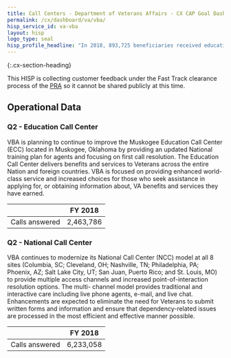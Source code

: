 ```yaml
---
title: Call Centers - Department of Veterans Affairs - CX CAP Goal Dashboard
permalink: /cx/dashboard/va/vba/
hisp_service_id: va-vba
layout: hisp
logo_type: seal
hisp_profile_headline: "In 2018, 893,725 beneficiaries received education benefits."
---
```


{:.cx-section-heading}

This HISP is collecting customer feedback under the Fast Track clearance process of the [PRA](https://digital.gov/resources/paperwork-reduction-act-fast-track-process/) so it cannot be shared publicly at this time. 

## Operational Data

### Q2 - Education Call Center

VBA is planning to continue to improve the Muskogee Education Call Center (ECC) located in Muskogee, Oklahoma by providing an updated National training plan for agents and focusing on first call resolution. The Education Call Center delivers benefits and services to Veterans across the entire Nation and foreign countries. VBA is focused on providing enhanced world-class service and increased choices for those who seek assistance in applying for, or obtaining information about, VA benefits and services they have earned.

|                |  FY 2018  |
|----------------|-----------|
| Calls answered | 2,463,786 | 

### Q2 - National Call Center

VBA continues to modernize its National Call Center (NCC) model at all 8 sites (Columbia, SC; Cleveland, OH; Nashville, TN; Philadelphia, PA; Phoenix, AZ; Salt Lake City, UT; San Juan, Puerto Rico; and St. Louis, MO) to provide multiple access channels and increased point-of-interaction resolution options. The multi- channel model provides traditional and interactive care including live phone agents, e-mail, and live chat. Enhancements are expected to eliminate the need for Veterans to submit written forms and information and ensure that dependency-related issues are processed in the most efficient and effective manner possible.

|                |  FY 2018  |
|----------------|-----------|
| Calls answered | 6,233,058 | 
